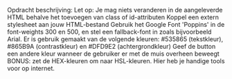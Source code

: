Opdracht beschrijving:
Let op: Je mag niets veranderen in de aangeleverde HTML behalve het toevoegen van class of id-attributen
Koppel een extern stylesheet aan jouw HTML-bestand
Gebruik het Google Font 'Poppins' in de font-weights 300 en 500, en stel een fallback-font in zoals bijvoorbeeld Arial.
Er is gebruik gemaakt van de volgende kleuren: #535865 (tekstkleur), #865B9A (contrastkleur) en #DFD9E2 (achtergrondkleur)
Geef de button een andere kleur wanneer de gebruiker er met de muis overheen beweegt
BONUS: zet de HEX-kleuren om naar HSL-kleuren. Hier heb je handige tools voor op internet.
